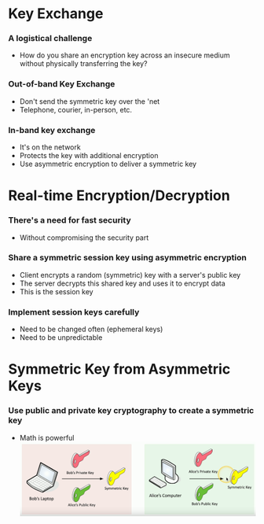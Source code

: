 # Key Exchange
### A logistical challenge
- How do you share an encryption key across an insecure medium without physically transferring the key?
### Out-of-band Key Exchange
- Don't send the symmetric key over the 'net
- Telephone, courier, in-person, etc.
### In-band key exchange
- It's on the network
- Protects the key with additional encryption
- Use asymmetric encryption to deliver a symmetric key
# Real-time Encryption/Decryption
### There's a need for fast security
- Without compromising the security part
### Share a symmetric session key using asymmetric encryption
- Client encrypts a random (symmetric) key with a server's public key
- The server decrypts this shared key and uses it to encrypt data
- This is the session key
### Implement session keys carefully
- Need to be changed often (ephemeral keys)
- Need to be unpredictable
# Symmetric Key from Asymmetric Keys
### Use public and private key cryptography to create a symmetric key
- Math is powerful
![](attachments/Pasted%20image%2020240521122642.png)

